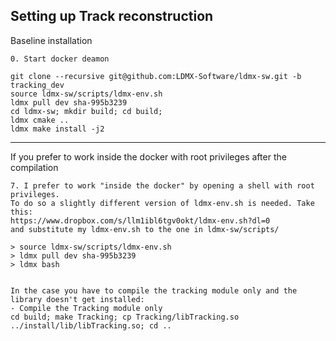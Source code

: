 Setting up Track reconstruction
---------------------------------------------

Baseline installation

    0. Start docker deamon 
```   
git clone --recursive git@github.com:LDMX-Software/ldmx-sw.git -b tracking_dev
source ldmx-sw/scripts/ldmx-env.sh
ldmx pull dev sha-995b3239
cd ldmx-sw; mkdir build; cd build;
ldmx cmake ..
ldmx make install -j2
```

----------------------------------

If you prefer to work inside the docker with root privileges after the compilation
    
    7. I prefer to work "inside the docker" by opening a shell with root privileges. 
    To do so a slightly different version of ldmx-env.sh is needed. Take this:
    https://www.dropbox.com/s/llm1ibl6tgv0okt/ldmx-env.sh?dl=0    
    and substitute my ldmx-env.sh to the one in ldmx-sw/scripts/

    > source ldmx-sw/scripts/ldmx-env.sh
    > ldmx pull dev sha-995b3239
    > ldmx bash


    In the case you have to compile the tracking module only and the library doesn't get installed:
    - Compile the Tracking module only
    cd build; make Tracking; cp Tracking/libTracking.so ../install/lib/libTracking.so; cd ..




